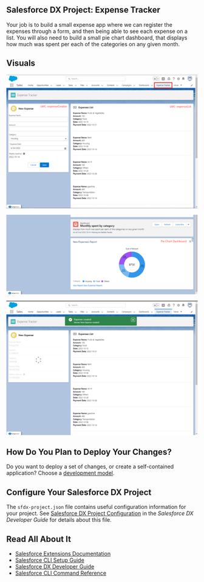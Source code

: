 ## Salesforce DX Project: Expense Tracker

Your job is to build a small expense app where we can register the expenses through a form, and then being able to see each expense on a list.
You will also need to build a small pie chart dashboard, that displays how much was spent per each of the categories on any given month.

## Visuals

![ScreenShot](https://github.com/nfavala/Expense-Tracker/blob/master/Screenshot_3.png)

![ScreenShot](https://github.com/nfavala/Expense-Tracker/blob/master/Screenshot_1.png)

![ScreenShot](https://github.com/nfavala/Expense-Tracker/blob/master/Screenshot_2.png)





## How Do You Plan to Deploy Your Changes?

Do you want to deploy a set of changes, or create a self-contained application? Choose a [development model](https://developer.salesforce.com/tools/vscode/en/user-guide/development-models).

## Configure Your Salesforce DX Project

The `sfdx-project.json` file contains useful configuration information for your project. See [Salesforce DX Project Configuration](https://developer.salesforce.com/docs/atlas.en-us.sfdx_dev.meta/sfdx_dev/sfdx_dev_ws_config.htm) in the _Salesforce DX Developer Guide_ for details about this file.

## Read All About It

- [Salesforce Extensions Documentation](https://developer.salesforce.com/tools/vscode/)
- [Salesforce CLI Setup Guide](https://developer.salesforce.com/docs/atlas.en-us.sfdx_setup.meta/sfdx_setup/sfdx_setup_intro.htm)
- [Salesforce DX Developer Guide](https://developer.salesforce.com/docs/atlas.en-us.sfdx_dev.meta/sfdx_dev/sfdx_dev_intro.htm)
- [Salesforce CLI Command Reference](https://developer.salesforce.com/docs/atlas.en-us.sfdx_cli_reference.meta/sfdx_cli_reference/cli_reference.htm)
